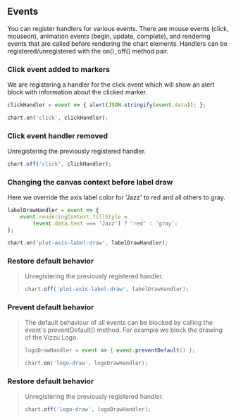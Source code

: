 ## Events

You can register handlers for various events.
There are mouse events (click, mouseon), animation events (begin, update, complete),
and rendering events that are called before rendering the chart elements.
Handlers can be registered/unregistered with the on(), off() method pair.

### Click event added to markers

We are registering a handler for the click event which will 
show an alert block with information about the clicked marker.

```javascript
clickHandler = event => { alert(JSON.stringify(event.data)); };

chart.on('click', clickHandler);
```

### Click event handler removed

Unregistering the previously registered handler.

```javascript
chart.off('click', clickHandler);
```

### Changing the canvas context before label draw

Here we override the axis label color for 'Jazz' to red and all others to gray.

```javascript
labelDrawHandler = event => {
	event.renderingContext.fillStyle = 
		(event.data.text === 'Jazz') ? 'red' : 'gray';
};

chart.on('plot-axis-label-draw', labelDrawHandler);
```

### Restore default behavior

> Unregistering the previously registered handler.
> 
> ```javascript
> chart.off('plot-axis-label-draw', labelDrawHandler);
> ```

### Prevent default behavior

> The default behaviour of all events can be blocked by calling the event's
> preventDefault() method. For example we block the drawing of the Vizzu Logo.
> 
> ```javascript
> logoDrawHandler = event => { event.preventDefault() };
> 
> chart.on('logo-draw', logoDrawHandler);
> ```

### Restore default behavior

> Unregistering the previously registered handler.
> 
> ```javascript
> chart.off('logo-draw', logoDrawHandler);
> ```
